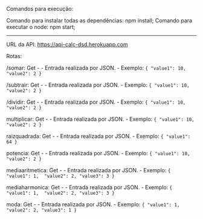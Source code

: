 Comandos para execução:

Comando para instalar todas as dependências: npm install;
Comando para executar o node: npm start;

---------------------------------------------------------

URL da API: https://api-calc-dsd.herokuapp.com

Rotas:

/somar: Get - 
    - Entrada realizada por JSON.
    - Exemplo: 
      `{
          "value1": 10, 
          "value2": 2
        }`

/subtrair: Get - 
    - Entrada realizada por JSON.
    - Exemplo: 
      `{
          "value1": 10, 
          "value2": 2
        }`

/dividir: Get -
    - Entrada realizada por JSON.
    - Exemplo: 
      `{
          "value1": 10, 
          "value2": 2
        }`

multiplicar: Get - 
    - Entrada realizada por JSON.
    - Exemplo: 
      `{
          "value1": 10, 
          "value2": 2
        }`

raizquadrada: Get - 
    - Entrada realizada por JSON.
    - Exemplo: 
      `{
          "value1": 64
        }`

potencia: Get - 
    - Entrada realizada por JSON.
    - Exemplo: 
      `{
          "value1": 10, 
          "value2": 2
        }`

mediaaritmetica: Get - 
    - Entrada realizada por JSON.
    - Exemplo: 
      `{
          "value1": 1, 
          "value2": 2,
          "value3": 3
        }`

mediaharmonica: Get - 
    - Entrada realizada por JSON.
    - Exemplo: 
      `{
          "value1": 1, 
          "value2": 2,
          "value3": 3
        }`

moda: Get - 
    - Entrada realizada por JSON.
    - Exemplo: 
      `{
          "value1": 1, 
          "value2": 2,
          "value3": 1
        }`

